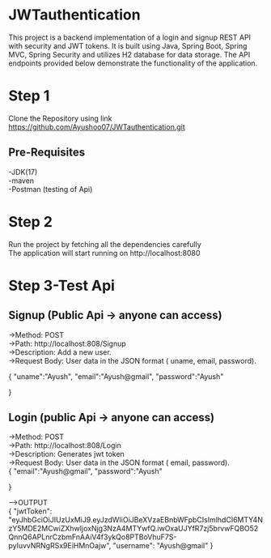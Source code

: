 # JWTauthentication
This project is a backend implementation of a login and signup REST API with security and JWT tokens. It is built using Java, Spring Boot, Spring MVC, Spring Security and utilizes H2 database for data storage. The API endpoints provided below demonstrate the functionality of the application.

# Step 1
Clone the Repository using link https://github.com/Ayushoo07/JWTauthentication.git

## Pre-Requisites
-JDK(17) </br>
-maven </br>
-Postman (testing of Api) </br>

# Step 2
Run the project by fetching all the dependencies carefully </br>
The application will start running on http://localhost:8080 </br>

# Step 3-Test Api
## Signup (Public Api -> anyone can access) </br>
->Method: POST</br>
->Path: http://localhost:808/Signup</br>
->Description: Add a new user.</br>
->Request Body: User data in the JSON format ( uname, email, password).</br>

{
    "uname":"Ayush",
    "email":"Ayush@gmail",
    "password":"Ayush"

} </br>

## Login (public Api -> anyone can access) </br>
->Method: POST</br>
->Path: http://localhost:808/Login</br>
->Description: Generates jwt token </br>
->Request Body: User data in the JSON format ( email, password).</br>
{
    "email":"Ayush@gmail",
    "password":"Ayush"

} </br>

-->OUTPUT </br>
{
    "jwtToken": "eyJhbGciOiJIUzUxMiJ9.eyJzdWIiOiJBeXVzaEBnbWFpbCIsImlhdCI6MTY4NzY5MDE2MCwiZXhwIjoxNjg3NzA4MTYwfQ.iwOxaUJYfR7zj5brvwFQBO52QnnQ6APLnrCzbmFnAAiV4f3ykQo8PTBoVhuF7S-pyluvvNRNgRSx9EiHMnOajw",
    "username": "Ayush@gmail"
} </br>
